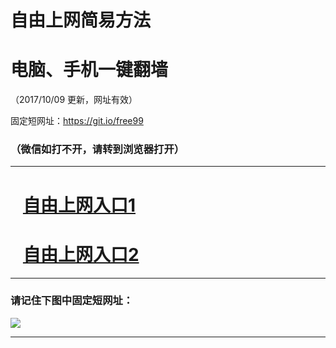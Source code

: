 ﻿# 自由上网简易方法

# 电脑、手机一键翻墙

（2017/10/09 更新，网址有效）

固定短网址：https://git.io/free99

### （微信如打不开，请转到浏览器打开）


***





# &nbsp;&nbsp; <a href="http://ft2318013631.fwq-tz-1001.info/fwqtz01.html?t=100900124284 " target="_blank">自由上网入口1</a>
# &nbsp;&nbsp; <a href="http://ft2467511447.fwq-tz-1002.info/fwqtz02.html?t=100900112390 " target="_blank">自由上网入口2</a>
***

### 请记住下图中固定短网址：

<img src="https://s3-us-west-2.amazonaws.com/fwq-1001/yjfq-20170905okok.png" /> 


***

